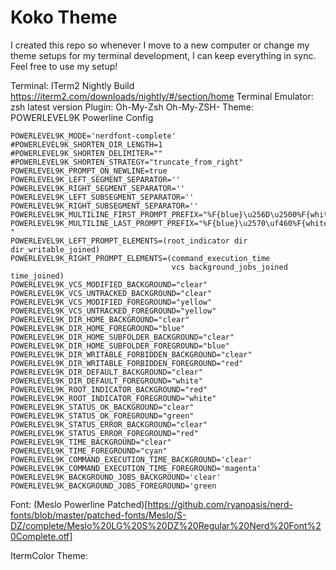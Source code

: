 # Koko Theme

I created this repo so whenever I move to a new computer or change my theme setups for my terminal development, I can keep everything in sync. Feel free to use my setup!

Terminal: ITerm2 Nightly Build  https://iterm2.com/downloads/nightly/#/section/home
Terminal Emulator: zsh latest version
Plugin: Oh-My-Zsh
Oh-My-ZSH- Theme: POWERLEVEL9K
Powerline Config
```
POWERLEVEL9K_MODE='nerdfont-complete'
#POWERLEVEL9K_SHORTEN_DIR_LENGTH=1
#POWERLEVEL9K_SHORTEN_DELIMITER=""
#POWERLEVEL9K_SHORTEN_STRATEGY="truncate_from_right"
POWERLEVEL9K_PROMPT_ON_NEWLINE=true
POWERLEVEL9K_LEFT_SEGMENT_SEPARATOR=''
POWERLEVEL9K_RIGHT_SEGMENT_SEPARATOR=''
POWERLEVEL9K_LEFT_SUBSEGMENT_SEPARATOR=''
POWERLEVEL9K_RIGHT_SUBSEGMENT_SEPARATOR=''
POWERLEVEL9K_MULTILINE_FIRST_PROMPT_PREFIX="%F{blue}\u256D\u2500%F{white}"
POWERLEVEL9K_MULTILINE_LAST_PROMPT_PREFIX="%F{blue}\u2570\uf460%F{white} "
POWERLEVEL9K_LEFT_PROMPT_ELEMENTS=(root_indicator dir dir_writable_joined)
POWERLEVEL9K_RIGHT_PROMPT_ELEMENTS=(command_execution_time
                                    vcs background_jobs_joined time_joined)
POWERLEVEL9K_VCS_MODIFIED_BACKGROUND="clear"
POWERLEVEL9K_VCS_UNTRACKED_BACKGROUND="clear"
POWERLEVEL9K_VCS_MODIFIED_FOREGROUND="yellow"
POWERLEVEL9K_VCS_UNTRACKED_FOREGROUND="yellow"
POWERLEVEL9K_DIR_HOME_BACKGROUND="clear"
POWERLEVEL9K_DIR_HOME_FOREGROUND="blue"
POWERLEVEL9K_DIR_HOME_SUBFOLDER_BACKGROUND="clear"
POWERLEVEL9K_DIR_HOME_SUBFOLDER_FOREGROUND="blue"
POWERLEVEL9K_DIR_WRITABLE_FORBIDDEN_BACKGROUND="clear"
POWERLEVEL9K_DIR_WRITABLE_FORBIDDEN_FOREGROUND="red"
POWERLEVEL9K_DIR_DEFAULT_BACKGROUND="clear"
POWERLEVEL9K_DIR_DEFAULT_FOREGROUND="white"
POWERLEVEL9K_ROOT_INDICATOR_BACKGROUND="red"
POWERLEVEL9K_ROOT_INDICATOR_FOREGROUND="white"
POWERLEVEL9K_STATUS_OK_BACKGROUND="clear"
POWERLEVEL9K_STATUS_OK_FOREGROUND="green"
POWERLEVEL9K_STATUS_ERROR_BACKGROUND="clear"
POWERLEVEL9K_STATUS_ERROR_FOREGROUND="red"
POWERLEVEL9K_TIME_BACKGROUND="clear"
POWERLEVEL9K_TIME_FOREGROUND="cyan"
POWERLEVEL9K_COMMAND_EXECUTION_TIME_BACKGROUND='clear'
POWERLEVEL9K_COMMAND_EXECUTION_TIME_FOREGROUND='magenta'
POWERLEVEL9K_BACKGROUND_JOBS_BACKGROUND='clear'
POWERLEVEL9K_BACKGROUND_JOBS_FOREGROUND='green
```
Font: (Meslo Powerline Patched)[https://github.com/ryanoasis/nerd-fonts/blob/master/patched-fonts/Meslo/S-DZ/complete/Meslo%20LG%20S%20DZ%20Regular%20Nerd%20Font%20Complete.otf]


ItermColor Theme:
